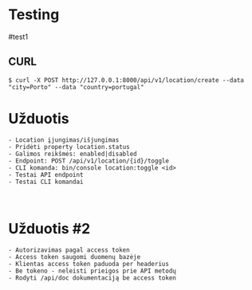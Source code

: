 # Testing
#test1
## CURL

    $ curl -X POST http://127.0.0.1:8000/api/v1/location/create --data "city=Porto" --data "country=portugal"

# Užduotis

    - Location įjungimas/išjungimas
    - Pridėti property location.status
    - Galimos reikšmės: enabled|disabled
    - Endpoint: POST /api/v1/location/{id}/toggle
    - CLI komanda: bin/console location:toggle <id>
    - Testai API endpoint
    - Testai CLI komandai

 
# Užduotis #2

    - Autorizavimas pagal access token
    - Access token saugomi duomenų bazėje
    - Klientas access token paduoda per headerius
    - Be tokeno - neleisti prieigos prie API metodų
    - Rodyti /api/doc dokumentaciją be access token

